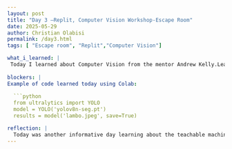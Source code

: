 ```yaml
---
layout: post
title: "Day 3 –Replit, Computer Vision Workshop-Escape Room"
date: 2025-05-29
author: Christian Olabisi
permalink: /day3.html
tags: [ "Escape room", "Replit","Computer Vision"]

what_i_learned: |
 Today I learned about Computer Vision from the mentor Andrew Kelly.Learned what the difference between image classification and     object detection are. We used a website called teachablemachine to take snapshots of different images that we have in our room. With each item we gave their own class and then trained the model to recognize each class. So that once its trained it will recognize what the object is whenever that said object is placed in the camera. Also ran code in Colab used code called YOLO. This code takes the image we upload and identifies a specific object and recognizes it amongst other objects in the image. In todays python session I learned how what type casting is and what the type() function does. I also learned how ints and floats can be turned into string and how to do it the other way around.Overall learned the basic steps of building an algorithm in python.
  
blockers: |
Example of code learned today using Colab:
  
  ```python
  from ultralytics import YOLO
  model = YOLO('yolov8n-seg.pt')
  results = model('lambo.jpeg', save=True)

reflection: |
  Today was another informative day learning about the teachable machine and Colab. Also learning more skills in python helped improve my skills and i look forward to applying them when we start the program next week. Lastly I had fun playing the escape with my project group, and coming in first place felt great. With the way my group worked during the escape room portion. I believe that my project group will have a great team dynamic this summer.
---
```

